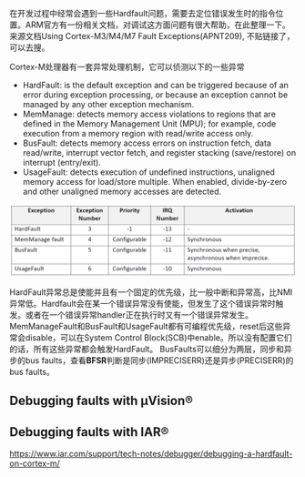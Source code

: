 在开发过程中经常会遇到一些Hardfault问题，需要去定位错误发生时的指令位置。ARM官方有一份相关文档，对调试这方面问题有很大帮助，在此整理一下。来源文档Using Cortex-M3/M4/M7 Fault Exceptions(APNT209), 不贴链接了，可以去搜。

Cortex-M处理器有一套异常处理机制，它可以侦测以下的一些异常
* HardFault: is the default exception and can be triggered because of an error during exception processing, or because an exception cannot be managed by any other exception mechanism.
* MemManage: detects memory access violations to regions that are defined in the Memory Management Unit (MPU); for example, code execution from a memory region with read/write access only.
* BusFault: detects memory access errors on instruction fetch, data read/write, interrupt vector fetch, and register stacking (save/restore) on interrupt (entry/exit).
* UsageFault: detects execution of undefined instructions, unaligned memory access for load/store multiple. When enabled, divide-by-zero and other unaligned memory accesses are detected.

![Fault Priority](/images/Fault_Priority.PNG)

HardFault异常总是使能并且有一个固定的优先级，比一般中断和异常高，比NMI异常低。Hardfault会在某一个错误异常没有使能，但发生了这个错误异常时触发。或者在一个错误异常handler正在执行时又有一个错误异常发生。
MemManageFault和BusFault和UsageFault都有可编程优先级，reset后这些异常会disable，可以在System Control Block(SCB)中enable。所以没有配置它们的话，所有这些异常都会触发HardFault。
BusFaults可以细分为两层，同步和异步的bus faults，查看**BFSR**判断是同步(IMPRECISERR)还是异步(PRECISERR)的bus faults。


## Debugging faults with μVision®

## Debugging faults with IAR®
https://www.iar.com/support/tech-notes/debugger/debugging-a-hardfault-on-cortex-m/
